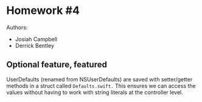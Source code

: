 # Homework #4

Authors:
* Josiah Campbell
* Derrick Bentley

## Optional feature, featured
UserDefaults (renamed from NSUserDefaults) are saved with setter/getter 
methods in a struct called `Defaults.swift.` This ensures we can access the 
values without having to work with string literals at the controller level.
